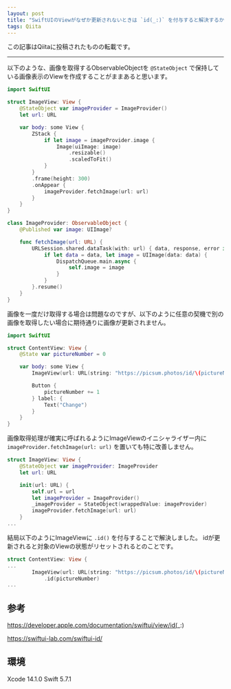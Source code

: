 ```yaml
---
layout: post
title: "SwiftUIのViewがなぜか更新されないときは `id(_:)` を付与すると解決するかもしれない"
tags: Qiita
---
```

この記事はQiitaに投稿されたものの転載です。

---
以下のような、画像を取得するObservableObjectを `@StateObject` で保持している画像表示のViewを作成することがままあると思います。

```swift
import SwiftUI

struct ImageView: View {
    @StateObject var imageProvider = ImageProvider()
    let url: URL

    var body: some View {
        ZStack {
            if let image = imageProvider.image {
                Image(uiImage: image)
                    .resizable()
                    .scaledToFit()
            }
        }
        .frame(height: 300)
        .onAppear {
            imageProvider.fetchImage(url: url)
        }
    }
}

class ImageProvider: ObservableObject {
    @Published var image: UIImage?

    func fetchImage(url: URL) {
        URLSession.shared.dataTask(with: url) { data, response, error in
            if let data = data, let image = UIImage(data: data) {
                DispatchQueue.main.async {
                    self.image = image
                }
            }
        }.resume()
    }
}
```

画像を一度だけ取得する場合は問題なのですが、以下のように任意の契機で別の画像を取得したい場合に期待通りに画像が更新されません。

```swift
import SwiftUI

struct ContentView: View {
    @State var pictureNumber = 0

    var body: some View {
        ImageView(url: URL(string: "https://picsum.photos/id/\(pictureNumber)/500/500")!)

        Button {
            pictureNumber += 1
        } label: {
            Text("Change")
        }
    }
}
```

画像取得処理が確実に呼ばれるようにImageViewのイニシャライザー内に `imageProvider.fetchImage(url: url)` を置いても特に改善しません。

```swift
struct ImageView: View {
    @StateObject var imageProvider: ImageProvider
    let url: URL

    init(url: URL) {
        self.url = url
        let imageProvider = ImageProvider()
        _imageProvider = StateObject(wrappedValue: imageProvider)
        imageProvider.fetchImage(url: url)
    }
...
```

結局以下のようにImageViewに `.id()` を付与することで解決しました。
idが更新されると対象のViewの状態がリセットされるとのことです。

```swift
struct ContentView: View {
...
        ImageView(url: URL(string: "https://picsum.photos/id/\(pictureNumber)/500/500")!)
            .id(pictureNumber)
...
```

## 参考
https://developer.apple.com/documentation/swiftui/view/id(_:)

https://swiftui-lab.com/swiftui-id/

## 環境
Xcode 14.1.0
Swift 5.7.1
